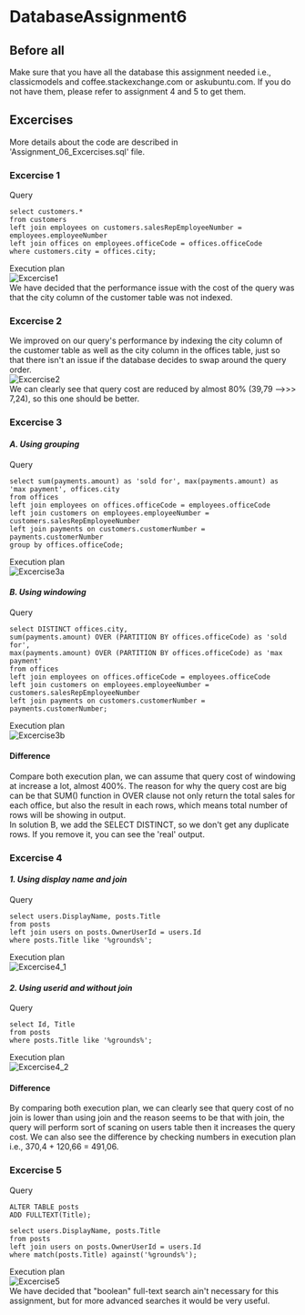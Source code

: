 # DatabaseAssignment6

## Before all
Make sure that you have all the database this assignment needed i.e., classicmodels and coffee.stackexchange.com or askubuntu.com. If you do not have them, please refer to assignment 4 and 5 to get them.

## Excercises
More details about the code are described in 'Assignment_06_Excercises.sql' file.
### Excercise 1
Query
```
select customers.* 
from customers 
left join employees on customers.salesRepEmployeeNumber = employees.employeeNumber
left join offices on employees.officeCode = offices.officeCode
where customers.city = offices.city;
```
Execution plan <br/>
![Excercise1](/img/Excercise1.png)<br/>
We have decided that the performance issue with the cost of the query was that the city column of the customer table was not indexed.

### Excercise 2
We improved on our query's performance by indexing the city column of the customer table as well as the city column in the offices table, just so that there isn't an issue if the database decides to swap around the query order.<br/>
![Excercise2](img/Excercise2.png)<br/>
We can clearly see that query cost are reduced by almost 80% (39,79 -->>> 7,24), so this one should be better.

### Excercise 3
#### ***A. Using grouping***
Query
```
select sum(payments.amount) as 'sold for', max(payments.amount) as 'max payment', offices.city
from offices
left join employees on offices.officeCode = employees.officeCode
left join customers on employees.employeeNumber = customers.salesRepEmployeeNumber
left join payments on customers.customerNumber = payments.customerNumber
group by offices.officeCode;
```
Execution plan <br/>
![Excercise3a](/img/Excercise3a.png)<br/>

#### ***B. Using windowing***
Query
```
select DISTINCT offices.city,
sum(payments.amount) OVER (PARTITION BY offices.officeCode) as 'sold for',
max(payments.amount) OVER (PARTITION BY offices.officeCode) as 'max payment'
from offices
left join employees on offices.officeCode = employees.officeCode
left join customers on employees.employeeNumber = customers.salesRepEmployeeNumber
left join payments on customers.customerNumber = payments.customerNumber;
```
Execution plan <br/>
![Excercise3b](/img/Excercise3b.png)<br/>

#### Difference
Compare both execution plan, we can assume that query cost of windowing at increase a lot, almost 400%. The reason for why the query cost are big can be that SUM() function in OVER clause not only return the total sales for each office, but also the result in each rows, which means total number of rows will be showing in output. <br/> In solution B, we add the SELECT DISTINCT, so we don't get any duplicate rows. If you remove it, you can see the 'real' output.

### Excercise 4
#### ***1. Using display name and join***
Query
```
select users.DisplayName, posts.Title 
from posts 
left join users on posts.OwnerUserId = users.Id 
where posts.Title like '%grounds%';
```
Execution plan <br/>
![Excercise4_1](/img/Excercise4.1.png)<br/>

#### ***2. Using userid and without join***
Query
```
select Id, Title 
from posts
where posts.Title like '%grounds%';
```
Execution plan <br/>
![Excercise4_2](/img/Excercise4.2.png)<br/>

#### Difference
By comparing both execution plan, we can clearly see that query cost of no join is lower than using join and the reason seems to be that with join, the query will perform sort of scaning on users table then it increases the query cost. We can also see the difference by checking numbers in execution plan i.e., 370,4 + 120,66 = 491,06.

### Excercise 5
Query
```
ALTER TABLE posts 
ADD FULLTEXT(Title);

select users.DisplayName, posts.Title 
from posts 
left join users on posts.OwnerUserId = users.Id 
where match(posts.Title) against('%grounds%');
```
Execution plan <br/>
![Excercise5](/img/Excercise5.png)<br/>
We have decided that "boolean" full-text search ain't necessary for this assignment, but for more advanced searches it would be very useful.
